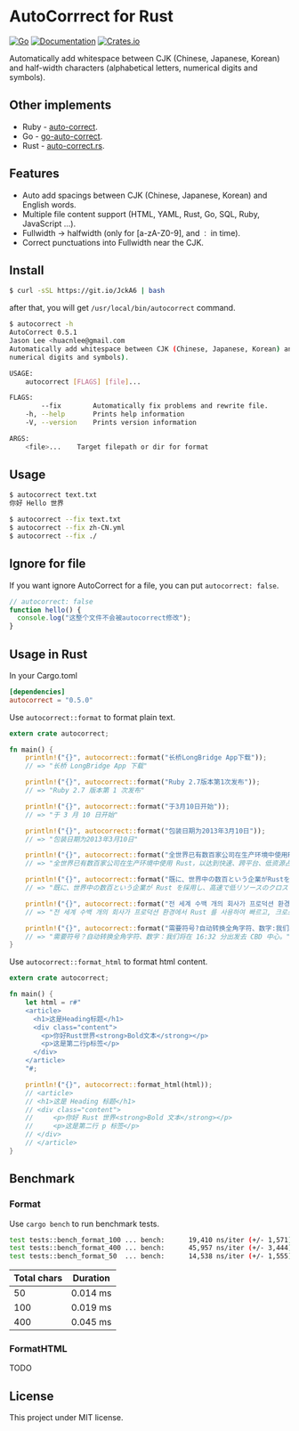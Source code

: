 # AutoCorrrect for Rust

[![Go](https://github.com/huacnlee/auto-correct.rs/workflows/CI/badge.svg)](https://github.com/huacnlee/auto-correct.rs/actions?query=workflow%3ACI) [![Documentation](https://docs.rs/autocorrect/badge.svg)](https://docs.rs/autocorrect) [![Crates.io](https://img.shields.io/crates/v/autocorrect)](https://crates.io/crates/autocorrect)

Automatically add whitespace between CJK (Chinese, Japanese, Korean) and half-width characters (alphabetical letters, numerical digits and symbols).

## Other implements

- Ruby - [auto-correct](https://github.com/huacnlee/auto-correct).
- Go - [go-auto-correct](https://github.com/huacnlee/go-auto-correct).
- Rust - [auto-correct.rs](https://github.com/huacnlee/auto-correct.rs).

## Features

- Auto add spacings between CJK (Chinese, Japanese, Korean) and English words.
- Multiple file content support (HTML, YAML, Rust, Go, SQL, Ruby, JavaScript ...).
- Fullwidth -> halfwidth (only for [a-zA-Z0-9], and `：` in time).
- Correct punctuations into Fullwidth near the CJK.

## Install

```bash
$ curl -sSL https://git.io/JckA6 | bash
```

after that, you will get `/usr/local/bin/autocorrect` command.

```bash
$ autocorrect -h
AutoCorrect 0.5.1
Jason Lee <huacnlee@gmail.com
Automatically add whitespace between CJK (Chinese, Japanese, Korean) and half-width characters (alphabetical letters,
numerical digits and symbols).

USAGE:
    autocorrect [FLAGS] [file]...

FLAGS:
        --fix        Automatically fix problems and rewrite file.
    -h, --help       Prints help information
    -V, --version    Prints version information

ARGS:
    <file>...    Target filepath or dir for format
```

## Usage

```bash
$ autocorrect text.txt
你好 Hello 世界

$ autocorrect --fix text.txt
$ autocorrect --fix zh-CN.yml
$ autocorrect --fix ./
```

## Ignore for file

If you want ignore AutoCorrect for a file, you can put `autocorrect: false`.

```js
// autocorrect: false
function hello() {
  console.log("这整个文件不会被autocorrect修改");
}
```

## Usage in Rust

In your Cargo.toml

```toml
[dependencies]
autocorrect = "0.5.0"
```

Use `autocorrect::format` to format plain text.

```rust
extern crate autocorrect;

fn main() {
    println!("{}", autocorrect::format("长桥LongBridge App下载"));
    // => "长桥 LongBridge App 下载"

    println!("{}", autocorrect::format("Ruby 2.7版本第1次发布"));
    // => "Ruby 2.7 版本第 1 次发布"

    println!("{}", autocorrect::format("于3月10日开始"));
    // => "于 3 月 10 日开始"

    println!("{}", autocorrect::format("包装日期为2013年3月10日"));
    // => "包装日期为2013年3月10日"

    println!("{}", autocorrect::format("全世界已有数百家公司在生产环境中使用Rust，以达到快速、跨平台、低资源占用的目的。"));
    // => "全世界已有数百家公司在生产环境中使用 Rust，以达到快速、跨平台、低资源占用的目的。"

    println!("{}", autocorrect::format("既に、世界中の数百という企業がRustを採用し、高速で低リソースのクロスプラットフォームソリューションを実現しています。"));
    // => "既に、世界中の数百という企業が Rust を採用し、高速で低リソースのクロスプラットフォームソリューションを実現しています。"

    println!("{}", autocorrect::format("전 세계 수백 개의 회사가 프로덕션 환경에서 Rust를 사용하여 빠르고, 크로스 플랫폼 및 낮은 리소스 사용량을 달성했습니다."));
    // => "전 세계 수백 개의 회사가 프로덕션 환경에서 Rust 를 사용하여 빠르고, 크로스 플랫폼 및 낮은 리소스 사용량을 달성했습니다."

    println!("{}", autocorrect::format("需要符号?自动转换全角字符、数字:我们将在１６：３２分出发去ＣＢＤ中心.")
    // => "需要符号？自动转换全角字符、数字：我们将在 16:32 分出发去 CBD 中心。"
}
```

Use `autocorrect::format_html` to format html content.

```rust
extern crate autocorrect;

fn main() {
    let html = r#"
    <article>
      <h1>这是Heading标题</h1>
      <div class="content">
        <p>你好Rust世界<strong>Bold文本</strong></p>
        <p>这是第二行p标签</p>
      </div>
    </article>
    "#;

    println!("{}", autocorrect::format_html(html));
    // <article>
    // <h1>这是 Heading 标题</h1>
    // <div class="content">
    //     <p>你好 Rust 世界<strong>Bold 文本</strong></p>
    //     <p>这是第二行 p 标签</p>
    // </div>
    // </article>
}
```

## Benchmark

### Format

Use `cargo bench` to run benchmark tests.

```bash
test tests::bench_format_100 ... bench:      19,410 ns/iter (+/- 1,571)
test tests::bench_format_400 ... bench:      45,957 ns/iter (+/- 3,444)
test tests::bench_format_50  ... bench:      14,538 ns/iter (+/- 1,555)
```

| Total chars | Duration |
| ----------- | -------- |
| 50          | 0.014 ms |
| 100         | 0.019 ms |
| 400         | 0.045 ms |

### FormatHTML

TODO

## License

This project under MIT license.
